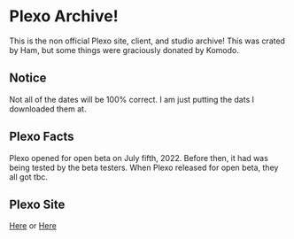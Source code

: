 # Plexo Archive!

This is the non official Plexo site, client, and studio archive! This was crated by Ham, but some things were graciously donated by Komodo.

## Notice

Not all of the dates will be 100% correct. I am just putting the dats I downloaded them at.

## Plexo Facts

Plexo opened for open beta on July fifth, 2022. Before then, it had was being tested by the beta testers. When Plexo released for open beta, they all got tbc.

## Plexo Site
[Here](http://plexo.xyz) or [Here](http://plexxo.xyz)
